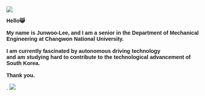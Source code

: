 <img src="https://capsule-render.vercel.app/api?type=waving&color=000080&height=150&section=header" />
<p style="font-family: Arial; font-weight: bold;">
    Hello😸 <br><br>
    My name is Junwoo-Lee, and I am a senior in the Department of Mechanical Engineering at Changwon National University. <br><br>
    I am currently fascinated by autonomous driving technology <br>
    and am studying hard to contribute to the technological advancement of South Korea. <br><br>
    Thank you.
</p>
.

<img src="https://capsule-render.vercel.app/api?type=waving&color=000080&height=150&section=footer" />


